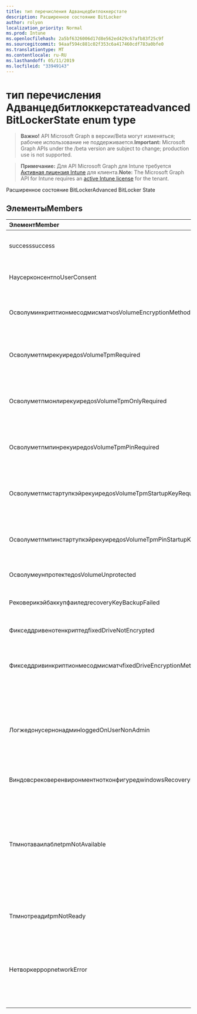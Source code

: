 ```yaml
---
title: тип перечисления Адванцедбитлоккерстате
description: Расширенное состояние BitLocker
author: rolyon
localization_priority: Normal
ms.prod: Intune
ms.openlocfilehash: 2a5bf6326006d17d8e562ed429c67afb83f25c9f
ms.sourcegitcommit: 94aaf594c881c02f353c6a417460cdf783a0bfe0
ms.translationtype: MT
ms.contentlocale: ru-RU
ms.lasthandoff: 05/11/2019
ms.locfileid: "33949143"
---
```

# <a name="advancedbitlockerstate-enum-type"></a><span data-ttu-id="d68dc-103">тип перечисления Адванцедбитлоккерстате</span><span class="sxs-lookup"><span data-stu-id="d68dc-103">advancedBitLockerState enum type</span></span>

> <span data-ttu-id="d68dc-104">**Важно!** API Microsoft Graph в версии/Beta могут изменяться; рабочее использование не поддерживается.</span><span class="sxs-lookup"><span data-stu-id="d68dc-104">**Important:** Microsoft Graph APIs under the /beta version are subject to change; production use is not supported.</span></span>

> <span data-ttu-id="d68dc-105">**Примечание:** Для API Microsoft Graph для Intune требуется [Активная лицензия Intune](https://go.microsoft.com/fwlink/?linkid=839381) для клиента.</span><span class="sxs-lookup"><span data-stu-id="d68dc-105">**Note:** The Microsoft Graph API for Intune requires an [active Intune license](https://go.microsoft.com/fwlink/?linkid=839381) for the tenant.</span></span>

<span data-ttu-id="d68dc-106">Расширенное состояние BitLocker</span><span class="sxs-lookup"><span data-stu-id="d68dc-106">Advanced BitLocker State</span></span>

## <a name="members"></a><span data-ttu-id="d68dc-107">Элементы</span><span class="sxs-lookup"><span data-stu-id="d68dc-107">Members</span></span>
|<span data-ttu-id="d68dc-108">Элемент</span><span class="sxs-lookup"><span data-stu-id="d68dc-108">Member</span></span>|<span data-ttu-id="d68dc-109">Значение</span><span class="sxs-lookup"><span data-stu-id="d68dc-109">Value</span></span>|<span data-ttu-id="d68dc-110">Описание</span><span class="sxs-lookup"><span data-stu-id="d68dc-110">Description</span></span>|
|:---|:---|:---|
|<span data-ttu-id="d68dc-111">success</span><span class="sxs-lookup"><span data-stu-id="d68dc-111">success</span></span>|<span data-ttu-id="d68dc-112">нуль</span><span class="sxs-lookup"><span data-stu-id="d68dc-112">0</span></span>|<span data-ttu-id="d68dc-113">Успешное выполнение расширенного состояния BitLocker</span><span class="sxs-lookup"><span data-stu-id="d68dc-113">Advanced BitLocker State Success</span></span>|
|<span data-ttu-id="d68dc-114">Наусерконсент</span><span class="sxs-lookup"><span data-stu-id="d68dc-114">noUserConsent</span></span>|<span data-ttu-id="d68dc-115">1,1</span><span class="sxs-lookup"><span data-stu-id="d68dc-115">1</span></span>|<span data-ttu-id="d68dc-116">Пользователь никогда не дал согласие на шифрование</span><span class="sxs-lookup"><span data-stu-id="d68dc-116">User never gave consent for Encryption</span></span>|
|<span data-ttu-id="d68dc-117">Осволуминкриптионмесодмисматч</span><span class="sxs-lookup"><span data-stu-id="d68dc-117">osVolumeEncryptionMethodMismatch</span></span>|<span data-ttu-id="d68dc-118">2</span><span class="sxs-lookup"><span data-stu-id="d68dc-118">2</span></span>|<span data-ttu-id="d68dc-119">Способ шифрования тома ОС отличается от того, который задан политикой</span><span class="sxs-lookup"><span data-stu-id="d68dc-119">Encryption method of OS Volume is different than that set by policy</span></span>|
|<span data-ttu-id="d68dc-120">Осволуметпмрекуиред</span><span class="sxs-lookup"><span data-stu-id="d68dc-120">osVolumeTpmRequired</span></span>|<span data-ttu-id="d68dc-121">SP4</span><span class="sxs-lookup"><span data-stu-id="d68dc-121">4</span></span>|<span data-ttu-id="d68dc-122">TPM не используется для защиты тома ОС, но является обязательным для политики</span><span class="sxs-lookup"><span data-stu-id="d68dc-122">TPM not used for protection of OS volume, but is required by policy</span></span>|
|<span data-ttu-id="d68dc-123">Осволуметпмонлирекуиред</span><span class="sxs-lookup"><span data-stu-id="d68dc-123">osVolumeTpmOnlyRequired</span></span>|<span data-ttu-id="d68dc-124">8 </span><span class="sxs-lookup"><span data-stu-id="d68dc-124">8</span></span>|<span data-ttu-id="d68dc-125">Защита только TPM не используется для тома ОС, но является обязательной для политики</span><span class="sxs-lookup"><span data-stu-id="d68dc-125">TPM only protection not used for OS volume, but is required by policy</span></span>|
|<span data-ttu-id="d68dc-126">Осволуметпмпинрекуиред</span><span class="sxs-lookup"><span data-stu-id="d68dc-126">osVolumeTpmPinRequired</span></span>|<span data-ttu-id="d68dc-127">столбцов</span><span class="sxs-lookup"><span data-stu-id="d68dc-127">16</span></span>|<span data-ttu-id="d68dc-128">TPM + защита ПИН-кода не используется для тома ОС, но она является обязательной для политики</span><span class="sxs-lookup"><span data-stu-id="d68dc-128">TPM+PIN protection not used for OS volume, but is required by policy</span></span>|
|<span data-ttu-id="d68dc-129">Осволуметпмстартупкэйрекуиред</span><span class="sxs-lookup"><span data-stu-id="d68dc-129">osVolumeTpmStartupKeyRequired</span></span>|<span data-ttu-id="d68dc-130">32</span><span class="sxs-lookup"><span data-stu-id="d68dc-130">32</span></span>|<span data-ttu-id="d68dc-131">TPM + защита ключа запуска не используется для тома ОС, но она является обязательной для политики</span><span class="sxs-lookup"><span data-stu-id="d68dc-131">TPM+Startup Key protection not used for OS volume, but is required by policy</span></span>|
|<span data-ttu-id="d68dc-132">Осволуметпмпинстартупкэйрекуиред</span><span class="sxs-lookup"><span data-stu-id="d68dc-132">osVolumeTpmPinStartupKeyRequired</span></span>|<span data-ttu-id="d68dc-133">64</span><span class="sxs-lookup"><span data-stu-id="d68dc-133">64</span></span>|<span data-ttu-id="d68dc-134">TPM + ПИН + ключ запуска не используется для тома ОС, но является обязательным для политики</span><span class="sxs-lookup"><span data-stu-id="d68dc-134">TPM+PIN+Startup Key not used for OS volume, but is required by policy</span></span>|
|<span data-ttu-id="d68dc-135">Осволумеунпротектед</span><span class="sxs-lookup"><span data-stu-id="d68dc-135">osVolumeUnprotected</span></span>|<span data-ttu-id="d68dc-136">128</span><span class="sxs-lookup"><span data-stu-id="d68dc-136">128</span></span>|<span data-ttu-id="d68dc-137">Обнаружен незащищенный том ОС</span><span class="sxs-lookup"><span data-stu-id="d68dc-137">Un-protected OS Volume was detected</span></span>|
|<span data-ttu-id="d68dc-138">Рековерикэйбаккупфаилед</span><span class="sxs-lookup"><span data-stu-id="d68dc-138">recoveryKeyBackupFailed</span></span>|<span data-ttu-id="d68dc-139">256</span><span class="sxs-lookup"><span data-stu-id="d68dc-139">256</span></span>|<span data-ttu-id="d68dc-140">Сбой резервного копирования ключа восстановления</span><span class="sxs-lookup"><span data-stu-id="d68dc-140">Recovery key backup failed</span></span>|
|<span data-ttu-id="d68dc-141">Фикседдривенотенкриптед</span><span class="sxs-lookup"><span data-stu-id="d68dc-141">fixedDriveNotEncrypted</span></span>|<span data-ttu-id="d68dc-142">512</span><span class="sxs-lookup"><span data-stu-id="d68dc-142">512</span></span>|<span data-ttu-id="d68dc-143">Фиксированный диск не зашифрован</span><span class="sxs-lookup"><span data-stu-id="d68dc-143">Fixed Drive not encrypted</span></span>|
|<span data-ttu-id="d68dc-144">Фикседдривинкриптионмесодмисматч</span><span class="sxs-lookup"><span data-stu-id="d68dc-144">fixedDriveEncryptionMethodMismatch</span></span>|<span data-ttu-id="d68dc-145">1024</span><span class="sxs-lookup"><span data-stu-id="d68dc-145">1024</span></span>|<span data-ttu-id="d68dc-146">Метод шифрования жесткого диска отличается от того, который задан политикой</span><span class="sxs-lookup"><span data-stu-id="d68dc-146">Encryption method of Fixed Drive is different than that set by policy</span></span>|
|<span data-ttu-id="d68dc-147">Логжедонусернонадмин</span><span class="sxs-lookup"><span data-stu-id="d68dc-147">loggedOnUserNonAdmin</span></span>|<span data-ttu-id="d68dc-148">2048</span><span class="sxs-lookup"><span data-stu-id="d68dc-148">2048</span></span>|<span data-ttu-id="d68dc-149">Пользователь, вошедший в систему, не является администратором. Для этого необходимо, чтобы для политики Алловстандардусеренкриптион было задано значение 1.</span><span class="sxs-lookup"><span data-stu-id="d68dc-149">Logged on user is non-admin. This requires “AllowStandardUserEncryption” policy set to 1</span></span>|
|<span data-ttu-id="d68dc-150">Виндовсрековеренвиронментнотконфигуред</span><span class="sxs-lookup"><span data-stu-id="d68dc-150">windowsRecoveryEnvironmentNotConfigured</span></span>|<span data-ttu-id="d68dc-151">4096</span><span class="sxs-lookup"><span data-stu-id="d68dc-151">4096</span></span>|<span data-ttu-id="d68dc-152">WinRE не настроен</span><span class="sxs-lookup"><span data-stu-id="d68dc-152">WinRE is not configured</span></span>|
|<span data-ttu-id="d68dc-153">Тпмнотаваилабле</span><span class="sxs-lookup"><span data-stu-id="d68dc-153">tpmNotAvailable</span></span>|<span data-ttu-id="d68dc-154">8192</span><span class="sxs-lookup"><span data-stu-id="d68dc-154">8192</span></span>|<span data-ttu-id="d68dc-155">TPM недоступен для BitLocker.</span><span class="sxs-lookup"><span data-stu-id="d68dc-155">TPM is not available for BitLocker.</span></span> <span data-ttu-id="d68dc-156">Это означает, что ДОВЕРЕНный ПЛАТФОРМЕНный модуль отсутствует или для него задано переопределение реестра, а операционная система находится на диске с возможностью портативного или Рим-доступного</span><span class="sxs-lookup"><span data-stu-id="d68dc-156">This means TPM is not present, or TPM unavailable registry override is set or host OS is on portable/rome-able drive</span></span>|
|<span data-ttu-id="d68dc-157">Тпмнотреади</span><span class="sxs-lookup"><span data-stu-id="d68dc-157">tpmNotReady</span></span>|<span data-ttu-id="d68dc-158">16384</span><span class="sxs-lookup"><span data-stu-id="d68dc-158">16384</span></span>|<span data-ttu-id="d68dc-159">ДОВЕРЕНный ПЛАТФОРМЕНный модуль не готов для BitLocker</span><span class="sxs-lookup"><span data-stu-id="d68dc-159">TPM is not ready for BitLocker</span></span>|
|<span data-ttu-id="d68dc-160">Нетворкеррор</span><span class="sxs-lookup"><span data-stu-id="d68dc-160">networkError</span></span>|<span data-ttu-id="d68dc-161">32768</span><span class="sxs-lookup"><span data-stu-id="d68dc-161">32768</span></span>|<span data-ttu-id="d68dc-162">Сеть недоступна.</span><span class="sxs-lookup"><span data-stu-id="d68dc-162">Network not available.</span></span> <span data-ttu-id="d68dc-163">Это необходимо для резервного копирования ключа восстановления.</span><span class="sxs-lookup"><span data-stu-id="d68dc-163">This is required for recovery key backup.</span></span> <span data-ttu-id="d68dc-164">Этот отчет сообщается об устройствах, поддерживающих шифрование дисков</span><span class="sxs-lookup"><span data-stu-id="d68dc-164">This is reported for Drive Encryption capable devices</span></span>|




